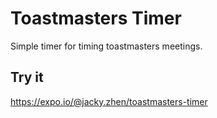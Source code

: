 # Toastmasters Timer
Simple timer for timing toastmasters meetings.

## Try it

https://expo.io/@jacky.zhen/toastmasters-timer
